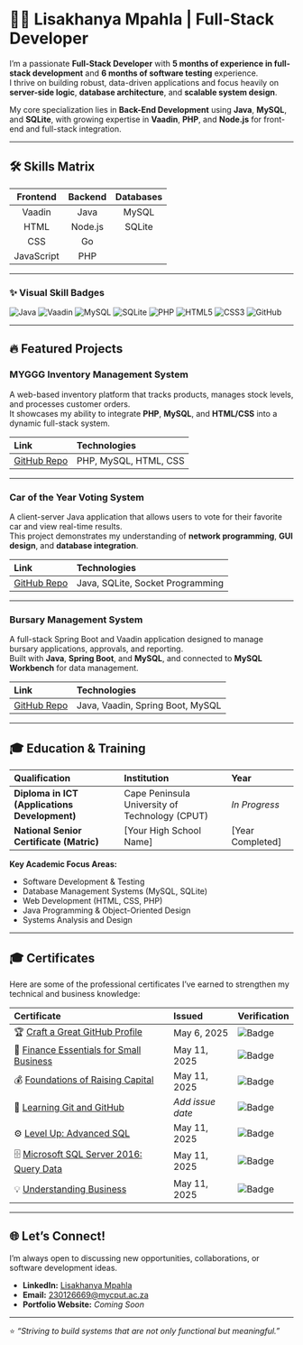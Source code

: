 <p align="center">
</p>

# 🧑‍💻 Lisakhanya Mpahla | Full-Stack Developer

I’m a passionate **Full-Stack Developer** with **5 months of experience in full-stack development** and **6 months of software testing** experience.  
I thrive on building robust, data-driven applications and focus heavily on **server-side logic**, **database architecture**, and **scalable system design**.

My core specialization lies in **Back-End Development** using **Java**, **MySQL**, and **SQLite**, with growing expertise in **Vaadin**, **PHP**, and **Node.js** for front-end and full-stack integration.

---

## 🛠️ Skills Matrix

| **Frontend** | **Backend** | **Databases** |
| :-----------: | :----------: | :------------: |
| Vaadin | Java | MySQL |
| HTML | Node.js | SQLite |
| CSS | Go |  |
| JavaScript | PHP |  |

---

### ✨ Visual Skill Badges

![Java](https://img.shields.io/badge/Java-ED8B00?style=for-the-badge&logo=java&logoColor=white)
![Vaadin](https://img.shields.io/badge/Vaadin-00B4F0?style=for-the-badge&logo=vaadin&logoColor=white)
![MySQL](https://img.shields.io/badge/MySQL-4479A1?style=for-the-badge&logo=mysql&logoColor=white)
![SQLite](https://img.shields.io/badge/SQLite-003B57?style=for-the-badge&logo=sqlite&logoColor=white)
![PHP](https://img.shields.io/badge/PHP-777BB4?style=for-the-badge&logo=php&logoColor=white)
![HTML5](https://img.shields.io/badge/HTML5-E34F26?style=for-the-badge&logo=html5&logoColor=white)
![CSS3](https://img.shields.io/badge/CSS3-1572B6?style=for-the-badge&logo=css3&logoColor=white)
![GitHub](https://img.shields.io/badge/GitHub-181717?style=for-the-badge&logo=github&logoColor=white)

---

## 🔥 Featured Projects

### **MYGGG Inventory Management System**
A web-based inventory platform that tracks products, manages stock levels, and processes customer orders.  
It showcases my ability to integrate **PHP**, **MySQL**, and **HTML/CSS** into a dynamic full-stack system.

| Link | Technologies |
| :--- | :--- |
| [GitHub Repo](https://github.com/yourusername/MYGGG) | PHP, MySQL, HTML, CSS |

---

### **Car of the Year Voting System**
A client-server Java application that allows users to vote for their favorite car and view real-time results.  
This project demonstrates my understanding of **network programming**, **GUI design**, and **database integration**.

| Link | Technologies |
| :--- | :--- |
| [GitHub Repo](https://github.com/yourusername/CarVotingSystem) | Java, SQLite, Socket Programming |

---

### **Bursary Management System**
A full-stack Spring Boot and Vaadin application designed to manage bursary applications, approvals, and reporting.  
Built with **Java**, **Spring Boot**, and **MySQL**, and connected to **MySQL Workbench** for data management.

| Link | Technologies |
| :--- | :--- |
| [GitHub Repo](https://github.com/yourusername/BursaryManagementSystem) | Java, Vaadin, Spring Boot, MySQL |

---

## 🎓 Education & Training

| Qualification | Institution | Year |
| :------------- | :----------- | :---- |
| **Diploma in ICT (Applications Development)** | Cape Peninsula University of Technology (CPUT) | _In Progress_ |
| **National Senior Certificate (Matric)** | [Your High School Name] | [Year Completed] |

**Key Academic Focus Areas:**
- Software Development & Testing  
- Database Management Systems (MySQL, SQLite)  
- Web Development (HTML, CSS, PHP)  
- Java Programming & Object-Oriented Design  
- Systems Analysis and Design  

---

## 🎓 Certificates

Here are some of the professional certificates I’ve earned to strengthen my technical and business knowledge:

| Certificate | Issued | Verification |
| :----------- | :------ | :------------ |
| 🏆 [Craft a Great GitHub Profile](./CertificateOfCompletion_Craft%20a%20Great%20GitHub%20Profile%20(1).pdf) | May 6, 2025 | ![Badge](https://img.shields.io/badge/View-Certificate-blue?style=flat-square) |
| 💼 [Finance Essentials for Small Business](./CertificateOfCompletion_Finance%20Essentials%20for%20Small%20Business.pdf) | May 11, 2025 | ![Badge](https://img.shields.io/badge/View-Certificate-blue?style=flat-square) |
| 💰 [Foundations of Raising Capital](./CertificateOfCompletion_Foundations%20of%20Raising%20Capital.pdf) | May 11, 2025 | ![Badge](https://img.shields.io/badge/View-Certificate-blue?style=flat-square) |
| 🧠 [Learning Git and GitHub](./CertificateOfCompletion_Learning%20Git%20and%20GitHub.pdf) | _Add issue date_ | ![Badge](https://img.shields.io/badge/View-Certificate-blue?style=flat-square) |
| ⚙️ [Level Up: Advanced SQL](./CertificateOfCompletion_Level%20Up%20Advanced%20SQL.pdf) | May 11, 2025 | ![Badge](https://img.shields.io/badge/View-Certificate-blue?style=flat-square) |
| 🗄️ [Microsoft SQL Server 2016: Query Data](./CertificateOfCompletion_Microsoft%20SQL%20Server%202016%20Query%20Data.pdf) | May 11, 2025 | ![Badge](https://img.shields.io/badge/View-Certificate-blue?style=flat-square) |
| 💡 [Understanding Business](./CertificateOfCompletion_Understanding%20Business.pdf) | May 11, 2025 | ![Badge](https://img.shields.io/badge/View-Certificate-blue?style=flat-square) |

---

## 🌐 Let’s Connect!

I’m always open to discussing new opportunities, collaborations, or software development ideas.

- **LinkedIn:** [Lisakhanya Mpahla](https://www.linkedin.com/in/lisakhanya-mpahla-69b8ab271)  
- **Email:** [230126669@mycput.ac.za](mailto:230126669@mycput.ac.za)  
- **Portfolio Website:** _Coming Soon_

---

⭐ _“Striving to build systems that are not only functional but meaningful.”_
